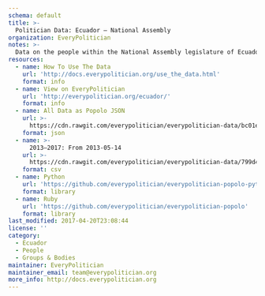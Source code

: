 ```yaml
---
schema: default
title: >-
  Politician Data: Ecuador — National Assembly
organization: EveryPolitician
notes: >-
  Data on the people within the National Assembly legislature of Ecuador.
resources:
  - name: How To Use The Data
    url: 'http://docs.everypolitician.org/use_the_data.html'
    format: info
  - name: View on EveryPolitician
    url: 'http://everypolitician.org/ecuador/'
    format: info
  - name: All Data as Popolo JSON
    url: >-
      https://cdn.rawgit.com/everypolitician/everypolitician-data/bc01e4d2a672b2b6241df1cf0eee8b4a4e68c21f/data/Ecuador/Asamblea/ep-popolo-v1.0.json
    format: json
  - name: >-
      2013–2017: From 2013-05-14
    url: >-
      https://cdn.rawgit.com/everypolitician/everypolitician-data/799d41931171634360e6e993af62376ed26fc444/data/Ecuador/Asamblea/term-2013.csv
    format: csv
  - name: Python
    url: 'https://github.com/everypolitician/everypolitician-popolo-python'
    format: library
  - name: Ruby
    url: 'https://github.com/everypolitician/everypolitician-popolo'
    format: library
last_modified: 2017-04-20T23:08:44
license: ''
category:
  - Ecuador
  - People
  - Groups & Bodies
maintainer: EveryPolitician
maintainer_email: team@everypolitician.org
more_info: http://docs.everypolitician.org
---
```

